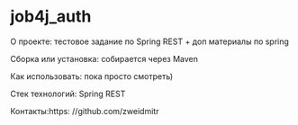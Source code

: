 # job4j_auth
О проекте: тестовое задание по Spring REST + доп материалы по spring

Сборка или установка:
собирается через Maven

Как использовать: пока просто смотреть)

Стек технологий: Spring REST

Контакты:https:
//github.com/zweidmitr